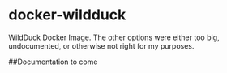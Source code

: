 # docker-wildduck
WildDuck Docker Image. The other options were either too big, undocumented, or otherwise not right for my purposes.

##Documentation to come
